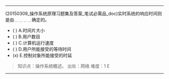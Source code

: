 ---
(20150309_操作系统原理习题集及答案_笔试必需品_doc)实时系统的响应时间则是由﹎﹎﹎﹎确定的。
- ( ) A.时间片大小 
- ( ) B.用户数目 
- ( ) C.计算机运行速度 
- ( ) D.用户所能接受的等待时间 
- (x) E.控制对象所能接受的时延

> 知识点：操作系统概述。
> 出处：网络
> 难度：1
> E

---